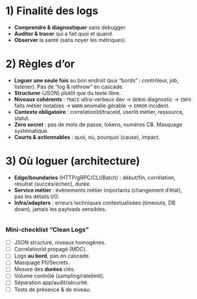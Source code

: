 # 1) Finalité des logs

* **Comprendre & diagnostiquer** sans debugger.
* **Auditer & tracer** qui a fait quoi et quand.
* **Observer** la santé (sans noyer les métriques).

# 2) Règles d’or

* **Loguer une seule fois** au bon endroit (aux “bords” : contrôleur, job, listener). Pas de “log & rethrow” en cascade.
* **Structurer** (JSON) plutôt que du texte libre.
* **Niveaux cohérents** :
  `TRACE` ultra-verbeux dev → `DEBUG` diagnostic → `INFO` faits métier notables → `WARN` anomalie gérable → `ERROR` incident.
* **Contexte obligatoire** : correlationId/traceId, userId métier, ressource, statut.
* **Zéro secret** : pas de mots de passe, tokens, numéros CB. Masquage systématique.
* **Courts & actionnables** : quoi, où, pourquoi (cause), impact.

# 3) Où loguer (architecture)

* **Edge/boundaries** (HTTP/gRPC/CLI/Batch) : début/fin, corrélation, résultat (succès/échec), durée.
* **Service métier** : événements métier importants (changement d’état), pas les détails I/O.
* **Infra/adapters** : erreurs techniques contextualisées (timeouts, DB down), jamais les payloads sensibles.

```
```

### Mini-checklist “Clean Logs”

* [ ] JSON structuré, niveaux homogènes.
* [ ] CorrelationId propagé (MDC).
* [ ] Logs **au bord**, pas en cascade.
* [ ] Masquage PII/Secrets.
* [ ] Mesure des **durées** clés.
* [ ] Volume contrôlé (sampling/ratelimit).
* [ ] Séparation app/audit/sécurité.
* [ ] Tests de présence & de niveau.
